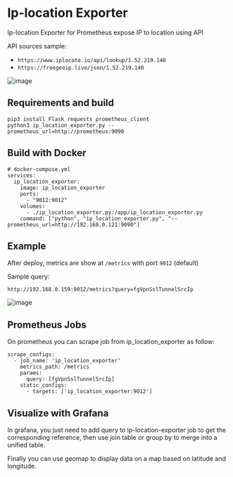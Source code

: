 # Ip-location Exporter

Ip-location Exporter for Prometheus expose IP to location using API

API sources sample:
+ `https://www.iplocate.io/api/lookup/1.52.219.140`
+ `https://freegeoip.live/json/1.52.219.140`

![image](https://github.com/lucthienphong1120/ip-location-exporter/assets/90561566/836e84f5-c128-4d83-bb10-81942acea43c)

## Requirements and build

```
pip3 install Flask requests prometheus_client
python3 ip_location_exporter.py --prometheus_url=http://prometheus:9090
```

## Build with Docker

```
# docker-compose.yml
services:
  ip_location_exporter:
    image: ip_location_exporter
    ports:
      - "9012:9012"
    volumes:
      - ./ip_location_exporter.py:/app/ip_location_exporter.py
    command: ["python", "ip_location_exporter.py", "--prometheus_url=http://192.168.0.121:9090"]
```

## Example

After deploy, metrics are show at `/metrics` with port `9012` (default)

Sample query:
```
http://192.168.0.159:9012/metrics?query=fgVpnSslTunnelSrcIp
```

![image](https://github.com/lucthienphong1120/ip-location-exporter/assets/90561566/3a085e0c-0238-4e29-a884-c7d8d983ff6d)

## Prometheus Jobs

On prometheus you can scrape job from ip_location_exporter as follow:

```
scrape_configs:
  - job_name: 'ip_location_exporter'
    metrics_path: /metrics
    params:
      query: [fgVpnSslTunnelSrcIp]
    static_configs:
      - targets: ['ip_location_exporter:9012']
```

## Visualize with Grafana

In grafana, you just need to add query to ip-location-exporter job to get the corresponding reference, then use join table or group by to merge into a unified table.

Finally you can use geomap to display data on a map based on latitude and longitude.
